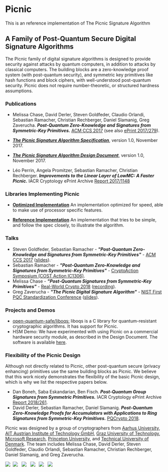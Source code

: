 
Picnic
======

This is an reference implementation of The Picnic Signature Algorithm


A Family of Post-Quantum Secure Digital Signature Algorithms
------------------------------------------------------------

The Picnic family of digital signature algorithms is designed to provide security against attacks by quantum computers, in addition to attacks by classical computers. The building blocks are a zero-knowledge proof system (with post-quantum security), and symmetric key primitives like hash functions and block ciphers, with well-understood post-quantum security. Picnic does not require number-theoretic, or structured hardness assumptions.

### Publications

*   Melissa Chase, David Derler, Steven Goldfeder, Claudio Orlandi, Sebastian Ramacher, Christian Rechberger, Daniel Slamanig, Greg Zaverucha. **_Post-Quantum Zero-Knowledge and Signatures from Symmetric-Key Primitives._** [ACM CCS 2017](https://www.sigsac.org/ccs/CCS2017/) (see also [ePrint 2017/279](https://eprint.iacr.org/2017/279)).

*   **_[The Picnic Signature Algorithm Specification](https://github.com/Microsoft/Picnic/tree/master/spec)_**, version 1.0, November 2017.

*   **_[The Picnic Signature Algorithm Design Document](https://github.com/Microsoft/Picnic/tree/master/spec)_**, version 1.0, November 2017.

*   Léo Perrin, Angela Promitzer, Sebastian Ramacher, Christian Rechberger. **_Improvements to the Linear Layer of LowMC: A Faster Picnic._** IACR Cryptology ePrint Archive [Report 2017/1148](https://eprint.iacr.org/2017/1148)

### Libraries Implementing Picnic

*   **[Optimized Implementation](https://github.com/IAIK/Picnic)** An implementation optimized for speed, able to make use of processor specific features.

*   **[Reference Implementation](https://github.com/Microsoft/Picnic)** An implementation that tries to be simple, and follow the spec closely, to illustrate the algorithm.

### Talks

*   Steven Goldfeder, Sebastian Ramacher - **_"Post-Quantum Zero-Knowledge and Signatures from Symmetric-Key Primitives"_** \- [ACM CCS 2017](https://www.sigsac.org/ccs/CCS2017/) ([slides](https://microsoft.github.io/Picnic/picnic-ccs-2017.pdf)).
*   Sebastian Ramacher - **_"Post-Quantum Zero-Knowledge and Signatures from Symmetric-Key Primitives"_** \- [CryptoAction Symposium (COST Action IC1306)](https://cryptoactionsymposium.wordpress.com/).
*   Melissa Chase - **_"Post-Quantum Signatures from Symmetric-Key Primitives"_** \- [Real-World Crypto 2018](https://rwc.iacr.org/2018/index.html) ([recording](https://www.youtube.com/watch?v=_J9ESIy8D2o)).
*   Greg Zaverucha - **_"The Picnic Digital Signature Algorithm"_** \- [NIST First PQC Standardization Conference](https://csrc.nist.gov/Events/2018/First-PQC-Standardization-Conference) ([slides](https://csrc.nist.gov/CSRC/media/Presentations/Picnic/images-media/Picnic-April2018.pdf)).

### Projects and Demos

*   [open-quantum-safe/liboqs:](https://github.com/open-quantum-safe/liboqs) liboqs is a C library for quantum-resistant cryptographic algorithms. It has support for Picnic.
*   HSM Demo: We have experimented with using Picnic on a commercial hardware security module, as described in the Design Document. The software is available [here](picnic_hsm_demo.zip).

### Flexibility of the Picnic Design

Although not directly related to Picnic, other post-quantum secure (privacy enhancing) primitives use the same building blocks as Picnic. We believe that this work nicely demonstrates the flexibility of the basic Picnic design, which is why we list the respective papers below.

*   Dan Boneh, Saba Eskandarian, Ben Fisch. **_Post-Quantum Group Signatures from Symmetric Primitives._** IACR Cryptology ePrint Archive [Report 2018/261](https://eprint.iacr.org/2018/261).
*   David Derler, Sebastian Ramacher, Daniel Slamanig. **_Post-Quantum Zero-Knowledge Proofs for Accumulators with Applications to Ring Signatures from Symmetric-Key Primitives._** [PQCrypto 2018](https://eprint.iacr.org/2017/1154).

Picnic was designed by a group of cryptographers from [Aarhus University](https://www.au.dk/en/), [AIT Austrian Institute of Technology GmbH](https://www.ait.ac.at/), [Graz University of Technology](https://www.tugraz.at/home/), [Microsoft Research](https://www.microsoft.com/en-us/research/), [Princeton University](https://www.princeton.edu/), and [Technical University of Denmark](http://www.dtu.dk/english). The team includes Melissa Chase, David Derler, Steven Goldfeder, Claudio Orlandi, Sebastian Ramacher, Christian Rechberger, Daniel Slamanig, and Greg Zaverucha.

![](au.png)  ![](ait.png)   ![](tug.png)   ![](ms.png)   ![](princeton.png)   ![](dtu.png)
